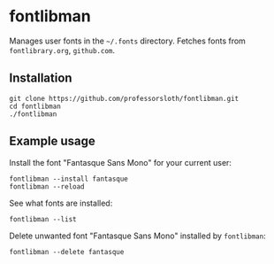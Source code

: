 # fontlibman

Manages user fonts in the `~/.fonts` directory. Fetches fonts from `fontlibrary.org`, `github.com`.

## Installation

    git clone https://github.com/professorsloth/fontlibman.git
    cd fontlibman
    ./fontlibman

## Example usage

Install the font "Fantasque Sans Mono" for your current user:

    fontlibman --install fantasque
    fontlibman --reload

See what fonts are installed:

    fontlibman --list

Delete unwanted font "Fantasque Sans Mono" installed by `fontlibman`:

    fontlibman --delete fantasque

